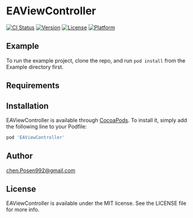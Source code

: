 # EAViewController

[![CI Status](https://img.shields.io/travis/chencode992@163.com/EAViewController.svg?style=flat)](https://travis-ci.org/chencode992@163.com/EAViewController)
[![Version](https://img.shields.io/cocoapods/v/EAViewController.svg?style=flat)](https://cocoapods.org/pods/EAViewController)
[![License](https://img.shields.io/cocoapods/l/EAViewController.svg?style=flat)](https://cocoapods.org/pods/EAViewController)
[![Platform](https://img.shields.io/cocoapods/p/EAViewController.svg?style=flat)](https://cocoapods.org/pods/EAViewController)

## Example

To run the example project, clone the repo, and run `pod install` from the Example directory first.

## Requirements

## Installation

EAViewController is available through [CocoaPods](https://cocoapods.org). To install
it, simply add the following line to your Podfile:

```ruby
pod 'EAViewController'
```

## Author

chen.Posen992@gmail.com

## License

EAViewController is available under the MIT license. See the LICENSE file for more info.
